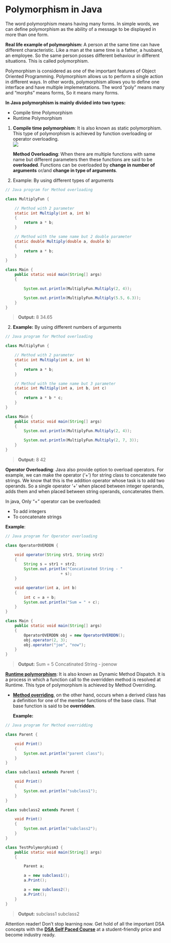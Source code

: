 # Polymorphism in Java


The word polymorphism means having many forms. In simple words, we can define polymorphism as the ability of a message to be displayed in more than one form.

**Real life example of polymorphism:**  A person at the same time can have different characteristic. Like a man at the same time is a father, a husband, an employee. So the same person posses different behaviour in different situations. This is called polymorphism.

Polymorphism is considered as one of the important features of Object Oriented Programming. Polymorphism allows us to perform a single action in different ways. In other words, polymorphism allows you to define one interface and have multiple implementations. The word “poly” means many and “morphs” means forms, So it means many forms.

**In Java polymorphism is mainly divided into two types:**

-   Compile time Polymorphism
-   Runtime Polymorphism

1.  **Compile time polymorphism**: It is also known as static polymorphism. This type of polymorphism is achieved by function overloading or operator overloading.  
    ![](http://media.geeksforgeeks.org/wp-content/uploads/OverridingVsOverloading.png)

    **Method Overloading**: When there are multiple functions with same name but different parameters then these functions are said to be **overloaded**. Functions can be overloaded by **change in number of arguments** or/and **change in type of arguments**.

2.  Example: By using different types of arguments
```java
// Java program for Method overloading 

class MultiplyFun { 

	// Method with 2 parameter 
	static int Multiply(int a, int b) 
	{ 
		return a * b; 
	} 

	// Method with the same name but 2 double parameter 
	static double Multiply(double a, double b) 
	{ 
		return a * b; 
	} 
} 

class Main { 
	public static void main(String[] args) 
	{ 

		System.out.println(MultiplyFun.Multiply(2, 4)); 

		System.out.println(MultiplyFun.Multiply(5.5, 6.3)); 
	} 
} 

```
 

  

>    **Output:**
>        8
>        34.65

    
    
2.  **Example:**  By using different numbers of arguments
```java
// Java program for Method overloading 

class MultiplyFun { 

	// Method with 2 parameter 
	static int Multiply(int a, int b) 
	{ 
		return a * b; 
	} 

	// Method with the same name but 3 parameter 
	static int Multiply(int a, int b, int c) 
	{ 
		return a * b * c; 
	} 
} 

class Main { 
	public static void main(String[] args) 
	{ 
		System.out.println(MultiplyFun.Multiply(2, 4)); 

		System.out.println(MultiplyFun.Multiply(2, 7, 3)); 
	} 
} 

```

 

>    **Output:**
>       8
>       42

      
**Operator Overloading**: Java also provide option to overload operators. For example, we can make the operator (‘+’) for string class to concatenate two strings. We know that this is the addition operator whose task is to add two operands. So a single operator ‘+’ when placed between integer operands, adds them and when placed between string operands, concatenates them.

In java, Only “+” operator can be overloaded:

-   To add integers
-   To concatenate strings

**Example**:
```java
// Java program for Operator overloading 

class OperatorOVERDDN { 

	void operator(String str1, String str2) 
	{ 
		String s = str1 + str2; 
		System.out.println("Concatinated String - "
						+ s); 
	} 

	void operator(int a, int b) 
	{ 
		int c = a + b; 
		System.out.println("Sum = " + c); 
	} 
} 

class Main { 
	public static void main(String[] args) 
	{ 
		OperatorOVERDDN obj = new OperatorOVERDDN(); 
		obj.operator(2, 3); 
		obj.operator("joe", "now"); 
	} 
} 

```

  

>   **Output:**
>     Sum = 5
>     Concatinated String - joenow


**[Runtime polymorphism](https://www.geeksforgeeks.org/dynamic-method-dispatch-runtime-polymorphism-java/)**: It is also known as Dynamic Method Dispatch. It is a process in which a function call to the overridden method is resolved at Runtime. This type of polymorphism is achieved by Method Overriding.

-   **[Method overriding](https://www.geeksforgeeks.org/overriding-in-java/)**, on the other hand, occurs when a derived class has a definition for one of the member functions of the base class. That base function is said to be  **overridden**.
    
    **Example:**
```java
// Java program for Method overridding 

class Parent { 

	void Print() 
	{ 
		System.out.println("parent class"); 
	} 
} 

class subclass1 extends Parent { 

	void Print() 
	{ 
		System.out.println("subclass1"); 
	} 
} 

class subclass2 extends Parent { 

	void Print() 
	{ 
		System.out.println("subclass2"); 
	} 
} 

class TestPolymorphism3 { 
	public static void main(String[] args) 
	{ 

		Parent a; 

		a = new subclass1(); 
		a.Print(); 

		a = new subclass2(); 
		a.Print(); 
	} 
} 

```

 

>    **Output:**
>     subclass1
>     subclass2

Attention reader! Don’t stop learning now. Get hold of all the important DSA concepts with the [**DSA Self Paced Course**](https://practice.geeksforgeeks.org/courses/dsa-self-paced?utm_source=geeksforgeeks&utm_medium=article&utm_campaign=gfg_article_dsa_content_bottom) at a student-friendly price and become industry ready.